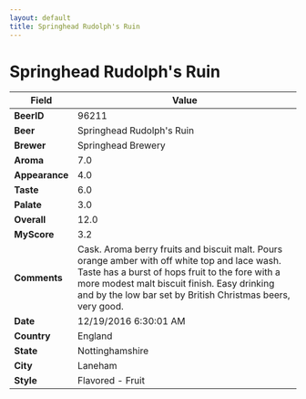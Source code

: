 ```yaml
---
layout: default
title: Springhead Rudolph's Ruin
---
```


# Springhead Rudolph's Ruin

| Field         | Value     |
|---------------|-----------|
| **BeerID** | 96211 |
| **Beer** | Springhead Rudolph's Ruin |
| **Brewer** | Springhead Brewery |
| **Aroma** | 7.0 |
| **Appearance** | 4.0 |
| **Taste** | 6.0 |
| **Palate** | 3.0 |
| **Overall** | 12.0 |
| **MyScore** | 3.2 |
| **Comments** | Cask. Aroma berry fruits and biscuit malt. Pours orange amber with off white top and lace wash. Taste has a burst of hops fruit to the fore with a more modest malt biscuit finish. Easy drinking and by the low bar set by British Christmas beers, very good. |
| **Date** | 12/19/2016 6:30:01 AM |
| **Country** | England |
| **State** | Nottinghamshire |
| **City** | Laneham |
| **Style** | Flavored - Fruit |

